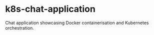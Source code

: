 # k8s-chat-application
Chat application showcasing Docker containerisation and Kubernetes orchestration.
